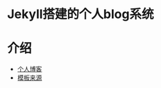 <!--
 * @Author: your name
 * @Date: 2020-01-13 16:58:55
 * @LastEditTime: 2020-01-13 17:10:11
 * @LastEditors: your name
 * @Description: In User Settings Edit
 * @FilePath: \heylypp.github.io\README.md
 -->
#  Jekyll搭建的个人blog系统


# 介绍
- [个人博客](https://heylypp.github.io/) 
- [模板来源](http://baixin.io/2016/10/jekyll_tutorials1/)